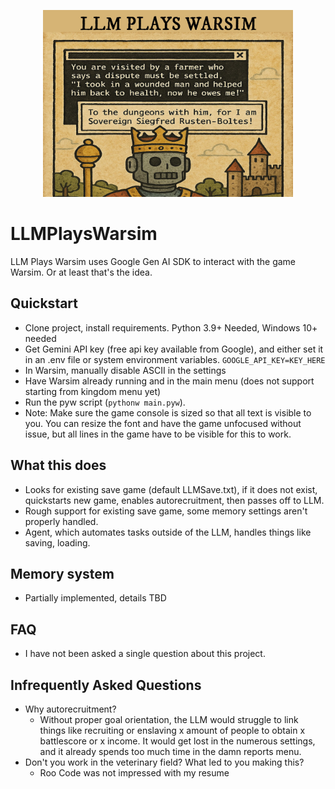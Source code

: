 <p align="center">
  <img src="img/llmplayswarsim.jpg" alt="Project Logo" width="400"/>
</p>

# LLMPlaysWarsim
 LLM Plays Warsim uses Google Gen AI SDK to interact with the game Warsim. Or at least that's the idea.

## Quickstart
- Clone project, install requirements. Python 3.9+ Needed, Windows 10+ needed
- Get Gemini API key (free api key available from Google), and either set it in an .env file or system environment variables.
```GOOGLE_API_KEY=KEY_HERE```
- In Warsim, manually disable ASCII in the settings
- Have Warsim already running and in the main menu (does not support starting from kingdom menu yet)
- Run the pyw script (```pythonw main.pyw```).
- Note: Make sure the game console is sized so that all text is visible to you. You can resize the font and have the game unfocused without issue, but all lines in the game have to be visible for this to work. 


## What this does
- Looks for existing save game (default LLMSave.txt), if it does not exist, quickstarts new game, enables autorecruitment, then passes off to LLM.
- Rough support for existing save game, some memory settings aren't properly handled.
- Agent, which automates tasks outside of the LLM, handles things like saving, loading.

## Memory system
- Partially implemented, details TBD

## FAQ 
- I have not been asked a single question about this project. 

## Infrequently Asked Questions
- Why autorecruitment?
  - Without proper goal orientation, the LLM would struggle to link things like recruiting or enslaving x amount of people to obtain x battlescore or x income. It would get lost in the numerous settings, and it already spends too much time in the damn reports menu.
- Don't you work in the veterinary field? What led to you making this?
  - Roo Code was not impressed with my resume


